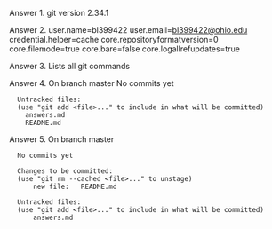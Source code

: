 Answer 1. git version 2.34.1

Answer 2. user.name=bl399422
	  user.email=bl399422@ohio.edu
	  credential.helper=cache
	  core.repositoryformatversion=0
	  core.filemode=true
	  core.bare=false
	  core.logallrefupdates=true

Answer 3. Lists all git commands

Answer 4. On branch master
	  No commits yet

	  Untracked files:
	  (use "git add <file>..." to include in what will be committed)
		answers.md
		README.md
Answer 5. On branch master

	  No commits yet

	  Changes to be committed:
  	  (use "git rm --cached <file>..." to unstage)
		  new file:   README.md

	  Untracked files:
  	  (use "git add <file>..." to include in what will be committed)
		  answers.md


